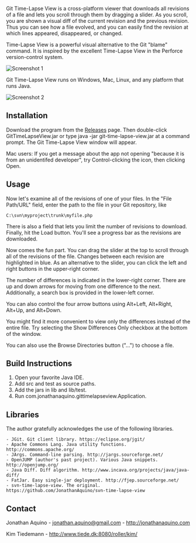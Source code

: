 Git Time-Lapse View is a cross-platform viewer that downloads all revisions of a
file and lets you scroll through them by dragging a slider. As you scroll, you
are shown a visual diff of the current revision and the previous revision. Thus
you can see how a file evolved, and you can easily find the revision at which
lines appeared, disappeared, or changed.

Time-Lapse View is a powerful visual alternative to the Git "blame"
command. It is inspired by the excellent Time-Lapse View in the Perforce
version-control system.

![Screenshot 1](http://farm3.static.flickr.com/2108/1587747884_5806f7463f_o.png)

Git Time-Lapse View runs on Windows, Mac, Linux, and any platform that runs Java.

![Screenshot 2](http://farm3.static.flickr.com/2017/1608790277_75f459f76e.jpg)


## Installation

Download the program from the [Releases](https://github.com/JonathanAquino/git-time-lapse-view/releases)
page. Then double-click GitTimeLapseView.jar or type java -jar git-time-lapse-view.jar
at a command prompt. The Git Time-Lapse View window will appear.

Mac users: If you get a message about the app not opening "because it is from
an unidentifed developer", try Control-clicking the icon, then clicking Open.


## Usage

Now let's examine all of the revisions of one of your files. In the "File
Path/URL" field, enter the path to the file in your Git repository, like

    C:\svn\myproject\trunk\myfile.php

There is also a field that lets you limit the number of revisions to download.
Finally, hit the Load button. You'll see a progress bar as the revisions are downloaded.

Now comes the fun part. You can drag the slider at the top to scroll through all
of the revisions of the file. Changes between each revision are highlighted in
blue. As an alternative to the slider, you can click the left and right buttons
in the upper-right corner.

The number of differences is indicated in the lower-right corner. There are up
and down arrows for moving from one difference to the next. Additionally, a
search box is provided in the lower-left corner.

You can also control the four arrow buttons using Alt+Left, Alt+Right, Alt+Up,
and Alt+Down.

You might find it more convenient to view only the differences instead of the
entire file. Try selecting the Show Differences Only checkbox at the bottom of
the window.

You can also use the Browse Directories button ("...") to choose a file.


## Build Instructions

1. Open your favorite Java IDE.
2. Add src and test as source paths.
3. Add the jars in lib and lib/test.
4. Run com.jonathanaquino.gittimelapseview.Application.


## Libraries

The author gratefully acknowledges the use of the following libraries.

    - JGit. Git client library. https://eclipse.org/jgit/
    - Apache Commons Lang. Java utility functions. http://commons.apache.org/
    - JArgs. Command-line parsing. http://jargs.sourceforge.net/
    - OpenJUMP (author's past project). Various Java snippets. http://openjump.org/
    - Java Diff. Diff algorithm. http://www.incava.org/projects/java/java-diff/
    - FatJar. Easy single-jar deployment. http://fjep.sourceforge.net/
    - svn-time-lapse-view. The original. https://github.com/JonathanAquino/svn-time-lapse-view


## Contact

Jonathan Aquino  -  jonathan.aquino@gmail.com  -  http://jonathanaquino.com

Kim Tiedemann  -  http://www.tiede.dk:8080/roller/kim/